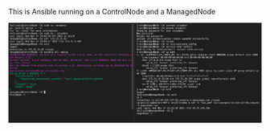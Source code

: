 This is Ansible running on a ControlNode and a ManagedNode

![This is Ansible running on a ControlNode and a ManagedNode](Sprint1-Solutions/Ansible-Solutions/AnsibleScreenShot.png)
